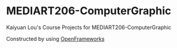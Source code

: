 # MEDIART206-ComputerGraphic
Kaiyuan Lou's Course Projects for MEDIART206-ComputerGraphic

Constructed by using [OpenFrameworks](https://openframeworks.cc/)
